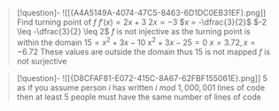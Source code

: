 
> [!question]- ![[{A4A5149A-4074-47C5-8463-6D1DC0EB31EF}.png]]
> Find turning point of $f$
> $f'(x) = 2x + 3$
> $2x = -3$
> $x = -\dfrac{3}{2}$
> $-2 \leq -\dfrac{3}{2} \leq 2$
> $f$ is not injective as the turning point is within the domain
> $15 = x^2 + 3x - 10$
> $x^2 + 3x - 25 = 0$
> $x = 3.72, x = -6.72$
> These values are outside the domain thus $15$ is not mapped
> $f$ is not surjective


>[!question]- ![[{D8CFAF81-E072-415C-8A67-62FBF155061E}.png]]
>5 as if you assume person $i$ has written $i \ mod \ 1,000,001$ lines of code then at least 5 people must have the same number of lines of code

